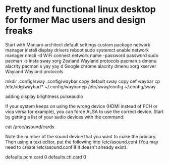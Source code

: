 # Pretty and functional linux desktop for former Mac users and design freaks

Start with
Manjaro architect
default settings
custom package network manager
install display drivers 
reboot
sudo systemct enable network manager
nmcli -d WiFi connect network name -password password
sudo pacman -s insta sway xorg Zealand Wayland protocols
pacman s dmenu alacrity 
pacman s yay
yay d Google chrome
alacrity
dmenu
xorg xserver Wayland
Wayland protocols

mkdir .config/sway .config/waybar
copy default sway
copy def waybar cp /etc/xdg/waybar/* ~/.config/waybar
cp /etc/sway/config ~/.config/sway

adding display brightness
pulseaudio

If your system keeps on using the wrong device (HDMI instead of PCH or vica versa for example), you can force ALSA to use the correct device. Start by getting a list of your audio devices with the command:

cat /proc/asound/cards

Note the number of the sound device that you want to make the primary. Then using a text editor, put the following into /etc/asound.conf (You may need to create /etc/asound.conf if it doesn't already exist).

  defaults.pcm.card 0
  defaults.ctl.card 0
